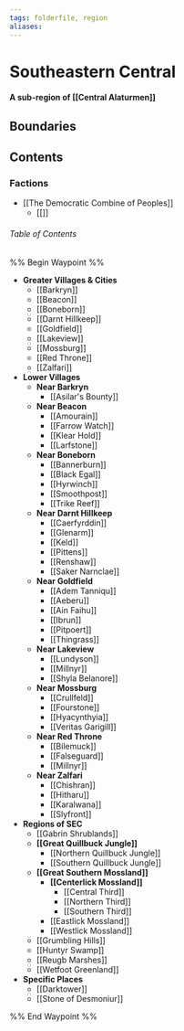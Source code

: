 ```yaml
---
tags: folderfile, region
aliases:
---
```

# Southeastern Central
#### A sub-region of [[Central Alaturmen]]
## Boundaries
## Contents
### Factions
- [[The Democratic Combine of Peoples]]
	- [[]]

###### Table of Contents
%% Begin Waypoint %%
- **Greater Villages & Cities**
	- [[Barkryn]]
	- [[Beacon]]
	- [[Boneborn]]
	- [[Darnt Hillkeep]]
	- [[Goldfield]]
	- [[Lakeview]]
	- [[Mossburg]]
	- [[Red Throne]]
	- [[Zalfari]]
- **Lower Villages**
	- **Near Barkryn**
		- [[Asilar's Bounty]]
	- **Near Beacon**
		- [[Amourain]]
		- [[Farrow Watch]]
		- [[Klear Hold]]
		- [[Larfstone]]
	- **Near Boneborn**
		- [[Bannerburn]]
		- [[Black Egal]]
		- [[Hyrwinch]]
		- [[Smoothpost]]
		- [[Trike Reef]]
	- **Near Darnt Hillkeep**
		- [[Caerfyrddin]]
		- [[Glenarm]]
		- [[Keld]]
		- [[Pittens]]
		- [[Renshaw]]
		- [[Saker Narnclae]]
	- **Near Goldfield**
		- [[Adem Tanniqu]]
		- [[Aeberu]]
		- [[Ain Faihu]]
		- [[Ibrun]]
		- [[Pitpoert]]
		- [[Thingrass]]
	- **Near Lakeview**
		- [[Lundyson]]
		- [[Millnyr]]
		- [[Shyla Belanore]]
	- **Near Mossburg**
		- [[Crullfeld]]
		- [[Fourstone]]
		- [[Hyacynthyia]]
		- [[Veritas Garigill]]
	- **Near Red Throne**
		- [[Bilemuck]]
		- [[Falseguard]]
		- [[Millnyr]]
	- **Near Zalfari**
		- [[Chishran]]
		- [[Hitharu]]
		- [[Karalwana]]
		- [[Slyfront]]
- **Regions of SEC**
	- [[Gabrin Shrublands]]
	- **[[Great Quillbuck Jungle]]**
		- [[Northern Quillbuck Jungle]]
		- [[Southern Quillbuck Jungle]]
	- **[[Great Southern Mossland]]**
		- **[[Centerlick Mossland]]**
			- [[Central Third]]
			- [[Northern Third]]
			- [[Southern Third]]
		- [[Eastlick Mossland]]
		- [[Westlick Mossland]]
	- [[Grumbling Hills]]
	- [[Huntyr Swamp]]
	- [[Reugb Marshes]]
	- [[Wetfoot Greenland]]
- **Specific Places**
	- [[Darktower]]
	- [[Stone of Desmoniur]]

%% End Waypoint %%
